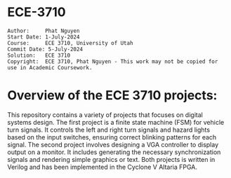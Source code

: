 # ECE-3710
```
Author:     Phat Nguyen
Start Date: 1-July-2024
Course:     ECE 3710, University of Utah
Commit Date: 5-July-2024
Solution:   ECE 3710 
Copyright:  ECE 3710, Phat Nguyen - This work may not be copied for use in Academic Coursework.
```

# Overview of the ECE 3710 projects: 
This repository contains a variety of projects that focuses on digital systems design. The first project is a finite state machine (FSM) for vehicle turn signals. It controls the left and right turn signals and hazard lights based on the input switches, ensuring correct blinking patterns for each signal. The second project involves designing a VGA controller to display output on a monitor. It includes generating the necessary synchronization signals and rendering simple graphics or text. Both projects is written in Verilog and has been implemented in the Cyclone V Altaria FPGA.
